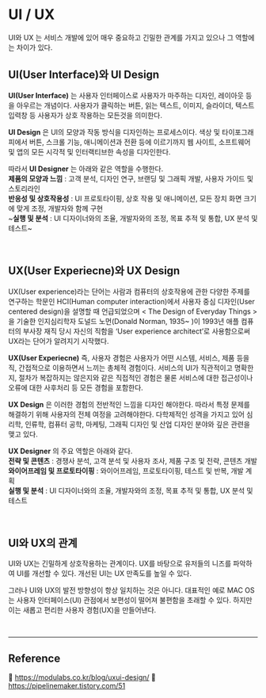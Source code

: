 # UI / UX

UI와 UX 는 서비스 개발에 있어 매우 중요하고 긴밀한 관계를 가지고 있으나 그 역할에는 차이가 있다.

## UI(User Interface)와 UI Design

**UI(User Interface)** 는 사용자 인터페이스로 사용자가 마주하는 디자인, 레이아웃 등을 아우르는 개념이다. 사용자가 클릭하는 버튼, 읽는 텍스트, 이미지, 슬라이더, 텍스트 입력창 등 사용자가 상호 작용하는 모든것을 의미한다.

**UI Design** 은 UI의 모양과 작동 방식을 디자인하는 프로세스이다. 색상 및 타이포그래피에서 버튼, 스크롤 기능, 애니메이션과 전환 등에 이르기까지 웹 사이트, 소프트웨어 및 앱의 모든 시각적 및 인터랙티브한 속성을 디자인한다.

따라서 **UI Designer** 는 아래와 같은 역할을 수행한다.  
**제품의 모양과 느낌** : 고객 분석, 디자인 연구, 브랜딩 및 그래픽 개발, 사용자 가이드 및 스토리라인  
**반응성 및 상호작용성** : UI 프로토타이핑, 상호 작용 및 애니메이션, 모든 장치 화면 크기에 맞게 조정, 개발자와 함께 구현  
~**실행 및 분석** : UI 디자이너와의 조율, 개발자와의 조정, 목표 추적 및 통합, UX 분석 및 테스트~

<br/>

## UX(User Experiecne)와 UX Design

UX(User experience)라는 단어는 사람과 컴퓨터의 상호작용에 관한 다양한 주제를 연구하는 학문인 HCI(Human computer interaction)에서 사용자 중심 디자인(User centered design)을 설명할 때 언급되었으며 < The Design of Everyday Things >을 기술한 인지심리학자 도널드 노먼(Donald Norman, 1935~ )이 1993년 애플 컴퓨터의 부사장 재직 당시 자신의 직함을 ‘User experience architect’로 사용함으로써 UX라는 단어가 알려지기 시작했다.

**UX(User Experiecne)** 즉, 사용자 경험은 사용자가 어떤 시스템, 서비스, 제품 등을 직, 간접적으로 이용하면서 느끼는 총체적 경험이다. 서비스의 UI가 직관적이고 명확한지, 절차가 복잡하지는 않은지와 같은 직접적인 경험은 물론 서비스에 대한 접근성이나 오류에 대한 사후처리 등 모든 경험을 포함한다.

**UX Design** 은 이러한 경험의 전반적인 느낌을 디자인 해야한다. 따라서 특정 문제를 해결하기 위해 사용자의 전체 여정을 고려해야한다. 다학제적인 성격을 가지고 있어 심리학, 인류학, 컴퓨터 공학, 마케팅, 그래픽 디자인 및 산업 디자인 분야와 깊은 관련을 맺고 있다.

**UX Designer** 의 주요 역할은 아래와 같다.  
**전략 및 콘텐츠** : 경쟁사 분석, 고객 분석 및 사용자 조사, 제품 구조 및 전략, 콘텐츠 개발  
**와이어프레임 및 프로토타이핑** : 와이어프레임, 프로토타이핑, 테스트 및 반복, 개발 계획  
**실행 및 분석** : UI 디자이너와의 조율, 개발자와의 조정, 목표 추적 및 통합, UX 분석 및 테스트

<br/>

## UI와 UX의 관계

UI와 UX는 긴밀하게 상호작용하는 관계이다. UX를 바탕으로 유저들의 니즈를 파악하여 UI를 개선할 수 있다. 개선된 UI는 UX 만족도를 높일 수 있다.

그러나 UI와 UX의 발전 방향성이 항상 일치하는 것은 아니다. 대표적인 예로 MAC OS는 사용자 인터페이스(UI) 관점에서 보편성이 떨어져 불편함을 초래할 수 있다. 하지만 이는 새롭고 편리한 사용자 경험(UX)을 만들어낸다.

<br/>

---

## Reference

📄 https://modulabs.co.kr/blog/uxui-design/
📄 https://pipelinemaker.tistory.com/51
